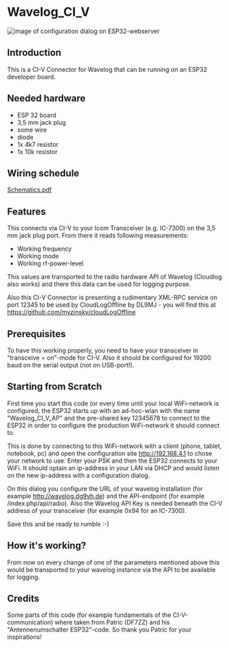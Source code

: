 # Wavelog_CI_V
![image of configuration dialog on ESP32-webserver](https://github.com/dg9vh/Wavelog_CI_V/assets/13950650/27089ca5-64ad-4599-97f2-749915e2f707)

## Introduction
This is a CI-V Connector for Wavelog that can be running on an ESP32 developer board.

## Needed hardware
* ESP 32 board
* 3,5 mm jack plug
* some wire
* diode
* 1x 4k7 resistor
* 1x 10k resistor

## Wiring schedule
[Schematics.pdf](/Documents/Schematics.pdf)

## Features
This connects via CI-V to your Icom Transceiver (e.g. IC-7300) on the 3,5 mm jack plug port.
From there it reads following measurements:
* Working frequency
* Working mode
* Working rf-power-level

This values are transported to the radio hardware API of Wavelog (Cloudlog also works) and
there this data can be used for logging purpose.

Also this CI-V Connector is presenting a rudimentary XML-RPC service on port 12345 to be used by 
CloudLogOffline by DL9MJ - you will find this at https://github.com/myzinsky/cloudLogOffline

## Prerequisites
To have this working properly, you need to have your transceiver in "transceive = on"-mode for 
CI-V. Also it should be configured for 19200 baud on the serial output (not on USB-port!).

## Starting from Scratch
First time you start this code (or every time until your local WiFi-network is configured, the
ESP32 starts up with an ad-hoc-wlan with the name "Wavelog_CI_V_AP" and the pre-shared key
12345678 to connect to the ESP32 in order to configure the production WiFi-network it should
connect to.

This is done by connecting to this WiFi-network with a client (phone, tablet, notebook, pc) and 
open the configuration site http://192.168.4.1 to chose your network to use. Enter your PSK and 
then the ESP32 connects to your WiFi. It should optain an ip-address in your LAN via DHCP and 
would listen on the new ip-address with a configuration dialog.

On this dialog you configure the URL of your wavelog installation (for example http://wavelog.dg9vh.de)
and the API-endpoint (for example /index.php/api/radio). Also the Wavelog API Key is needed beneath
the CI-V address of your transceiver (for example 0x94 for an IC-7300).

Save this and be ready to rumble :-)

## How it's working?
From now on every change of one of the parameters mentioned above this would be transported to
your wavelog instance via the API to be available for logging.

## Credits
Some parts of this code (for example fundamentals of the CI-V-communication) where taken from 
Patric (DF7ZZ) and his "Antennenumschalter ESP32"-code. So thank you Patric for your inspirations!
